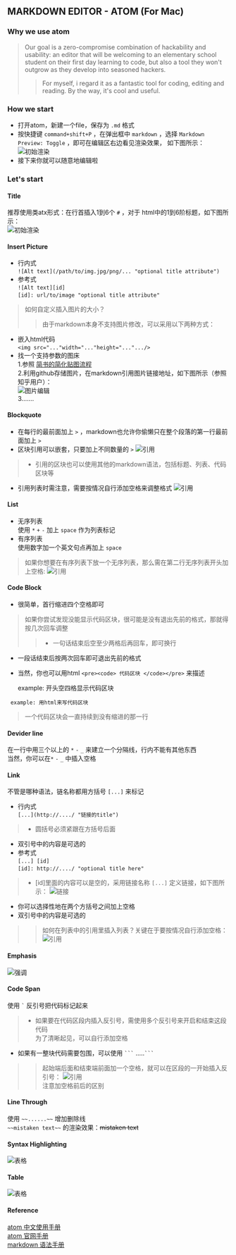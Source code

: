 ## MARKDOWN EDITOR - ATOM (For Mac)
### Why we use atom
>Our goal is a zero-compromise combination of hackability and
usability: an editor that will be welcoming to an elementary school
student on their first day learning to code, but also a tool
they won't outgrow as they develop into seasoned hackers.
>>For myself, i regard it as a fantastic tool for coding,
editing and reading. By the way, it's cool and useful.

### How we start
* 打开atom，新建一个file，保存为 `.md` 格式
* 按快捷键 `command+shift+P` ，在弹出框中 `markdown` ，选择 `Markdown Preview: Toggle` ，即可在编辑区右边看见渲染效果，
如下图所示：  
![初始渲染](1.png)
* 接下来你就可以随意地编辑啦

### Let's start
#### Title
推荐使用类atx形式：在行首插入1到6个 `#` ，对于
html中的1到6阶标题，如下图所示：  
![初始渲染](2.png)  
#### Insert Picture
* 行内式  
`![Alt text](/path/to/img.jpg/png/... "optional title attribute")`
* 参考式  
`![Alt text][id]`  
`[id]: url/to/image "optional title attribute"`

>如何自定义插入图片的大小？  
>>由于markdown本身不支持图片修改，可以采用以下两种方式：  
* 嵌入html代码  
`<img src="..."width="..."height="...".../>`  
* 找一个支持参数的图床  
1.参照 [简书的简化贴图流程](http://www.jianshu.com/p/7bd4e6ed99be)  
2.利用github存储图片，在markdown引用图片链接地址，如下图所示（参照知乎用户）：  
![图片编辑](3.png)  
3.......  

#### Blockquote
* 在每行的最前面加上 `>` ，markdown也允许你偷懒只在整个段落的第一行最前面加上 `>`
* 区块引用可以嵌套，只要加上不同数量的 `>`
![引用](4.png)

>* 引用的区块也可以使用其他的markdown语法，包括标题、列表、代码区块等  
* 引用列表时需注意，需要按情况自行添加空格来调整格式
![引用](6.png)

#### List
* 无序列表  
使用 `*` `+` `-` 加上 `space` 作为列表标记
* 有序列表  
使用数字加一个英文句点再加上 `space`

>如果你想要在有序列表下放一个无序列表，那么需在第二行无序列表开头加上空格:
![引用](5.png)


#### Code Block
* 很简单，首行缩进四个空格即可  
>如果你尝试发现没能显示代码区块，很可能是没有退出先前的格式，那就得按几次回车调整  
>>* 一句话结束后空至少两格后再回车，即可换行  
  * 一段话结束后按两次回车即可退出先前的格式
* 当然，你也可以用html `<pre><code> 代码区块 </code></pre>` 来描述  


    example: 开头空四格显示代码区块
<pre><code> example: 用html来写代码区块 </code></pre>  
>一个代码区块会一直持续到没有缩进的那一行

#### Devider line
在一行中用三个以上的 `*` `-` `_` 来建立一个分隔线，行内不能有其他东西  
当然，你可以在`*` `-` `_` 中插入空格  
#### Link
不管是哪种语法，链名称都用方括号 `[...]` 来标记
* 行内式  
`[...](http://..../ "链接的title")`
>* 圆括号必须紧跟在方括号后面
 * 双引号中的内容是可选的
* 参考式  
`[...] [id]`  
`[id]: http://..../ "optional title here"`  
>* [id]里面的内容可以是空的，采用链接名称 `[...]` 定义链接，如下图所示：
![链接](8.png)  
 * 你可以选择性地在两个方括号之间加上空格
 * 双引号中的内容是可选的
>>如何在列表中的引用里插入列表？关键在于要按情况自行添加空格：
![引用](7.png)

#### Emphasis
![强调](9.png)
#### Code Span
使用 `` ` `` 反引号把代码标记起来
>* 如果要在代码区段内插入反引号，需使用多个反引号来开启和结束这段代码  
为了清晰起见，可以自行添加空格
* 如果有一整块代码需要包围，可以使用 ` ``` ` .....` ``` `

>>起始端后面和结束端前面加一个空格，就可以在区段的一开始插入反引号：
![引用](10.png)  
注意加空格前后的区别

#### Line Through
使用 `~~......~~` 增加删除线  
`~~mistaken text~~` 的渲染效果：~~mistaken text~~
#### Syntax Highlighting
![表格](12.png)
#### Table
![表格](11.png)
#### Reference
[atom 中文使用手册](https://atom-china.org/t/atom/62)  
[atom 官网手册](https://atom.io/docs/)  
[markdown 语法手册](http://wowubuntu.com/markdown/index.html)
